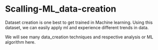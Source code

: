 # Scalling-ML_data-creation
Dataset creation is one best to get trained in Machine learning. Using this dataset, we can easily apply ml and experience different trends in data. 

We will see many data_creation techniques and respective analysis or ML algorithm here.

